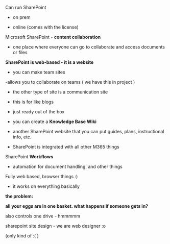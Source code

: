 Can run SharePoint

- on prem

- online (comes with the license)

  

Microsoft SharePoint - **content collaboration**

- one place where everyone can go to collaborate and access documents or files

  

**SharePoint is web-based - it is a website**

- you can make team sites

-allows you to collaborate on teams ( we have this in project )

  

- the other type of site is a communication site

- this is for like blogs

- just ready out of the box

  

- you can create a **Knowledge Base Wiki**

- another SharePoint website that you can put guides, plans, instructional info, etc.

  

- SharePoint is integrated with all other M365 things

  

SharePoint **Workflows**

- automation for document handling, and other things

  

Fully web based, browser things :)

- it works on everything basically

  

**the problem:**

**all your eggs are in one basket. what happens if someone gets in?**

  

also controls one drive - hmmmmm

  

sharepoint site design - we are web designer :o

(only kind of :( )